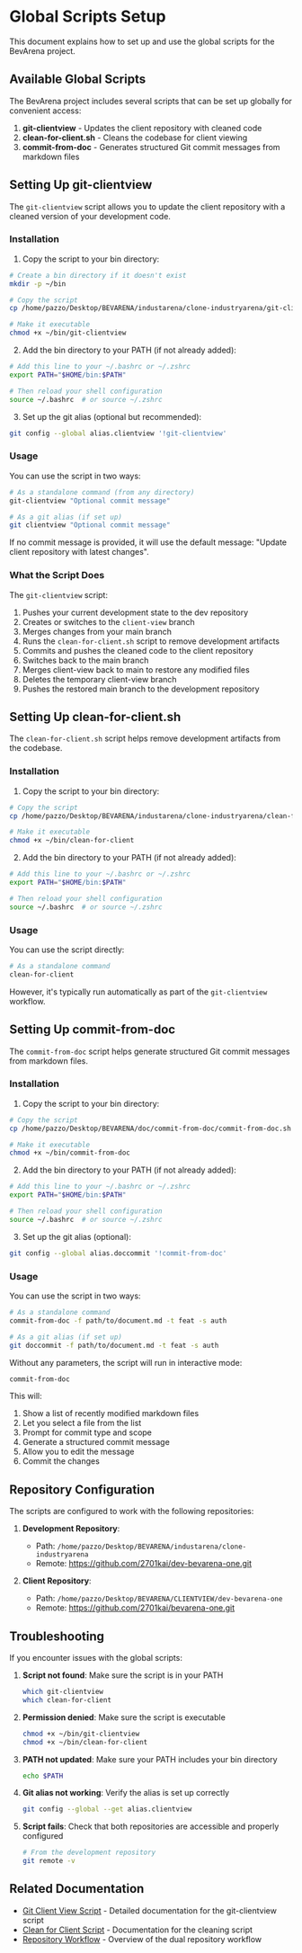 # Global Scripts Setup

This document explains how to set up and use the global scripts for the BevArena project.

## Available Global Scripts

The BevArena project includes several scripts that can be set up globally for convenient access:

1. **git-clientview** - Updates the client repository with cleaned code
2. **clean-for-client.sh** - Cleans the codebase for client viewing
3. **commit-from-doc** - Generates structured Git commit messages from markdown files

## Setting Up git-clientview

The `git-clientview` script allows you to update the client repository with a cleaned version of your development code.

### Installation

1. Copy the script to your bin directory:

```bash
# Create a bin directory if it doesn't exist
mkdir -p ~/bin

# Copy the script
cp /home/pazzo/Desktop/BEVARENA/industarena/clone-industryarena/git-clientview.sh ~/bin/git-clientview

# Make it executable
chmod +x ~/bin/git-clientview
```

2. Add the bin directory to your PATH (if not already added):

```bash
# Add this line to your ~/.bashrc or ~/.zshrc
export PATH="$HOME/bin:$PATH"

# Then reload your shell configuration
source ~/.bashrc  # or source ~/.zshrc
```

3. Set up the git alias (optional but recommended):

```bash
git config --global alias.clientview '!git-clientview'
```

### Usage

You can use the script in two ways:

```bash
# As a standalone command (from any directory)
git-clientview "Optional commit message"

# As a git alias (if set up)
git clientview "Optional commit message"
```

If no commit message is provided, it will use the default message: "Update client repository with latest changes".

### What the Script Does

The `git-clientview` script:

1. Pushes your current development state to the dev repository
2. Creates or switches to the `client-view` branch
3. Merges changes from your main branch
4. Runs the `clean-for-client.sh` script to remove development artifacts
5. Commits and pushes the cleaned code to the client repository
6. Switches back to the main branch
7. Merges client-view back to main to restore any modified files
8. Deletes the temporary client-view branch
9. Pushes the restored main branch to the development repository

## Setting Up clean-for-client.sh

The `clean-for-client.sh` script helps remove development artifacts from the codebase.

### Installation

1. Copy the script to your bin directory:

```bash
# Copy the script
cp /home/pazzo/Desktop/BEVARENA/industarena/clone-industryarena/clean-for-client.sh ~/bin/clean-for-client

# Make it executable
chmod +x ~/bin/clean-for-client
```

2. Add the bin directory to your PATH (if not already added):

```bash
# Add this line to your ~/.bashrc or ~/.zshrc
export PATH="$HOME/bin:$PATH"

# Then reload your shell configuration
source ~/.bashrc  # or source ~/.zshrc
```

### Usage

You can use the script directly:

```bash
# As a standalone command
clean-for-client
```

However, it's typically run automatically as part of the `git-clientview` workflow.

## Setting Up commit-from-doc

The `commit-from-doc` script helps generate structured Git commit messages from markdown files.

### Installation

1. Copy the script to your bin directory:

```bash
# Copy the script
cp /home/pazzo/Desktop/BEVARENA/doc/commit-from-doc/commit-from-doc.sh ~/bin/commit-from-doc

# Make it executable
chmod +x ~/bin/commit-from-doc
```

2. Add the bin directory to your PATH (if not already added):

```bash
# Add this line to your ~/.bashrc or ~/.zshrc
export PATH="$HOME/bin:$PATH"

# Then reload your shell configuration
source ~/.bashrc  # or source ~/.zshrc
```

3. Set up the git alias (optional):

```bash
git config --global alias.doccommit '!commit-from-doc'
```

### Usage

You can use the script in two ways:

```bash
# As a standalone command
commit-from-doc -f path/to/document.md -t feat -s auth

# As a git alias (if set up)
git doccommit -f path/to/document.md -t feat -s auth
```

Without any parameters, the script will run in interactive mode:

```bash
commit-from-doc
```

This will:

1. Show a list of recently modified markdown files
2. Let you select a file from the list
3. Prompt for commit type and scope
4. Generate a structured commit message
5. Allow you to edit the message
6. Commit the changes

## Repository Configuration

The scripts are configured to work with the following repositories:

1. **Development Repository**:

   - Path: `/home/pazzo/Desktop/BEVARENA/industarena/clone-industryarena`
   - Remote: https://github.com/2701kai/dev-bevarena-one.git

2. **Client Repository**:
   - Path: `/home/pazzo/Desktop/BEVARENA/CLIENTVIEW/dev-bevarena-one`
   - Remote: https://github.com/2701kai/bevarena-one.git

## Troubleshooting

If you encounter issues with the global scripts:

1. **Script not found**: Make sure the script is in your PATH

   ```bash
   which git-clientview
   which clean-for-client
   ```

2. **Permission denied**: Make sure the script is executable

   ```bash
   chmod +x ~/bin/git-clientview
   chmod +x ~/bin/clean-for-client
   ```

3. **PATH not updated**: Make sure your PATH includes your bin directory

   ```bash
   echo $PATH
   ```

4. **Git alias not working**: Verify the alias is set up correctly

   ```bash
   git config --global --get alias.clientview
   ```

5. **Script fails**: Check that both repositories are accessible and properly configured
   ```bash
   # From the development repository
   git remote -v
   ```

## Related Documentation

- [Git Client View Script](git-clientview.md) - Detailed documentation for the git-clientview script
- [Clean for Client Script](clean-for-client.md) - Documentation for the cleaning script
- [Repository Workflow](repository-workflow.md) - Overview of the dual repository workflow
